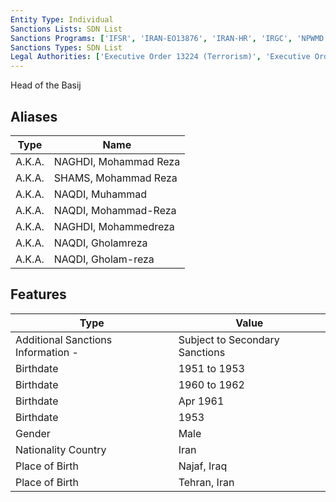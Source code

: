 ```yaml
---
Entity Type: Individual
Sanctions Lists: SDN List
Sanctions Programs: ['IFSR', 'IRAN-EO13876', 'IRAN-HR', 'IRGC', 'NPWMD', 'SDGT']
Sanctions Types: SDN List
Legal Authorities: ['Executive Order 13224 (Terrorism)', 'Executive Order 13382 (Non-proliferation)', 'Executive Order 13553 (Iran)', 'Executive Order 13876 (Iran)']
---
```

Head of the Basij

## Aliases
| Type  | Name      | 
|-------|-----------|
| A.K.A. | NAGHDI, Mohammad Reza |
| A.K.A. | SHAMS, Mohammad Reza |
| A.K.A. | NAQDI, Muhammad |
| A.K.A. | NAQDI, Mohammad-Reza |
| A.K.A. | NAGHDI, Mohammedreza |
| A.K.A. | NAQDI, Gholamreza |
| A.K.A. | NAQDI, Gholam-reza |

## Features
| Type  | Value      |
|-------|------------|
| Additional Sanctions Information - | Subject to Secondary Sanctions |
| Birthdate | 1951 to 1953 |
| Birthdate | 1960 to 1962 |
| Birthdate | Apr 1961 |
| Birthdate | 1953 |
| Gender | Male |
| Nationality Country | Iran |
| Place of Birth | Najaf, Iraq |
| Place of Birth | Tehran, Iran |
